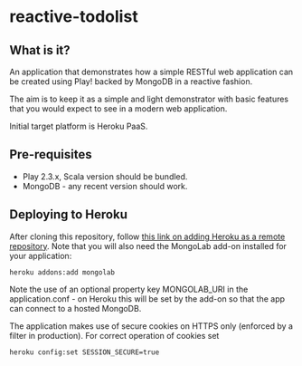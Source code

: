 reactive-todolist
=================

What is it?
-------------
An application that demonstrates how a simple RESTful web application can be created using Play! backed by MongoDB in a reactive fashion.

The aim is to keep it as a simple and light demonstrator with basic features that you would expect to see in a modern web application.

Initial target platform is Heroku PaaS.

Pre-requisites
--------------
- Play 2.3.x, Scala version should be bundled.
- MongoDB - any recent version should work.

Deploying to Heroku
-------------------
After cloning this repository, follow [this link on adding Heroku as a remote repository](https://devcenter.heroku.com/articles/git).
Note that you will also need the MongoLab add-on installed for your application:

`heroku addons:add mongolab`

Note the use of an optional property key MONGOLAB_URI in the application.conf - on Heroku this will be set by the add-on
so that the app can connect to a hosted MongoDB.

The application makes use of secure cookies on HTTPS only (enforced by a filter in production). For correct operation of cookies set

`heroku config:set SESSION_SECURE=true`
